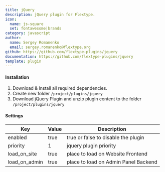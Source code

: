 ```yaml
---
title: jQuery
description: jQuery plugin for Flextype.
icon:
  name: js-square
  set: fontawesome|brands
category: javascript
author:
  name: Sergey Romanenko
  email: sergey.romanenko@flextype.org
github: https://github.com/flextype-plugins/jquery
documentation: https://github.com/flextype-plugins/jquery
template: plugin
---
```


#### Installation

1. Download & Install all required dependencies.
2. Create new folder `/project/plugins/jquery`
3. Download jQuery Plugin and unzip plugin content to the folder `/project/plugins/jquery`

#### Settings

| Key | Value | Description |
|---|---|---|
| enabled | true | true or false to disable the plugin |
| priority | 1 | jquery plugin priority |
| load_on_site | true | place to load on Website Frontend |
| load_on_admin | true | place to load on Admin Panel Backend |
